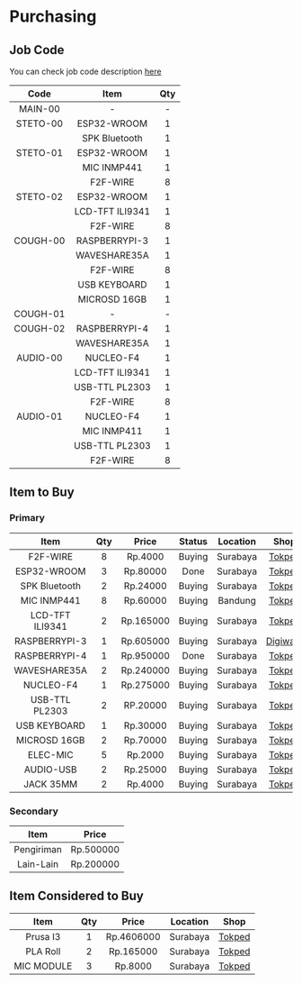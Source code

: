 # Purchasing

## Job Code

You can check job code description [here](https://github.com/mekatronik-achmadi/md_tutorial/blob/master/internship/task_0/jobs.md)

| Code | Item | Qty |
|:----:|:----:|:---:|
| MAIN-00  | -               | - |
| STETO-00 | ESP32-WROOM     | 1 |
|          | SPK Bluetooth   | 1 |
| STETO-01 | ESP32-WROOM     | 1 |
|          | MIC INMP441     | 1 |
|          | F2F-WIRE        | 8 |
| STETO-02 | ESP32-WROOM     | 1 |
|          | LCD-TFT ILI9341 | 1 | 
|          | F2F-WIRE        | 8 |
| COUGH-00 | RASPBERRYPI-3   | 1 |
|          | WAVESHARE35A    | 1 |
|          | F2F-WIRE        | 8 |
|          | USB KEYBOARD    | 1 |
|          | MICROSD 16GB    | 1 |
| COUGH-01 | -               | - |
| COUGH-02 | RASPBERRYPI-4   | 1 |
|          | WAVESHARE35A    | 1 |
| AUDIO-00 | NUCLEO-F4       | 1 |
|          | LCD-TFT ILI9341 | 1 |
|          | USB-TTL PL2303  | 1 |
|          | F2F-WIRE        | 8 |
| AUDIO-01 | NUCLEO-F4       | 1 |
|          | MIC INMP411     | 1 |
|          | USB-TTL PL2303  | 1 |
|          | F2F-WIRE        | 8 |

## Item to Buy

### Primary

| Item | Qty | Price | Status | Location | Shop |
|:----:|:---:|:-----:|:------:|:--------:|:----:|
| F2F-WIRE        | 8 | Rp.4000   | Buying | Surabaya | [Tokped](https://www.tokopedia.com/akhishop/kabel-jumper-female-to-female-20cm-10pcs)
| ESP32-WROOM     | 3 | Rp.80000  | Done   | Surabaya | [Tokped](https://www.tokopedia.com/akhishop/esp32-s-module-esp-wroom-wifi-bt-ble-development-board)
| SPK Bluetooth   | 2 | Rp.24000  | Buying | Surabaya | [Tokped](https://www.tokopedia.com/rakayacc/speaker-bluetooth-pocket-mini-portable)
| MIC INMP441     | 8 | Rp.60000  | Buying | Bandung  | [Tokped](https://www.tokopedia.com/easyware-id/inmp441-omnidirectional-microphone-module-mems-i2s-interface)
| LCD-TFT ILI9341 | 2 | Rp.165000 | Buying | Surabaya | [Tokped](https://www.tokopedia.com/ganesmart/modul-display-lcd-tft-2-2-inch-ili9341-spi-240x320-untuk-arduino-51)
| RASPBERRYPI-3   | 1 | Rp.605000 | Buying | Surabaya | [Digiware](https://digiwarestore.com/id/raspberry-board/raspberry-pi-3-model-b-made-in-uk-442316.html)
| RASPBERRYPI-4   | 1 | Rp.950000 | Done   | Surabaya | [Tokped](https://www.tokopedia.com/akhishop/raspberry-pi-4-computer-model-b-4gb-made-in-uk)
| WAVESHARE35A    | 2 | Rp.240000 | Buying | Surabaya | [Tokped](https://www.tokopedia.com/akhishop/raspberry-pi-35-inchi-lcd-touchscreen)
| NUCLEO-F4       | 1 | Rp.275000 | Buying | Surabaya | [Tokped](https://www.tokopedia.com/akhishop/stm32f401-nucleo)
| USB-TTL PL2303  | 2 | RP.20000  | Buying | Surabaya | [Tokped](https://www.tokopedia.com/akhishop/usb-to-ttl-rs232-cable-module-pl2303ta)
| USB KEYBOARD    | 1 | Rp.30000  | Buying | Surabaya | [Tokped](https://www.tokopedia.com/nagajayacomputer/keyboard-usb-mini-r-one-1)
| MICROSD 16GB    | 2 | Rp.70000  | Buying | Surabaya | [Tokped](https://www.tokopedia.com/sumbermakmurkom/micro-sd-16gb-sandisk-class-10)
| ELEC-MIC        | 5 | Rp.2000   | Buying | Surabaya | [Tokped](https://www.tokopedia.com/karnan/electret-microphone-mic-mikrofon-1-cm-diameter-dengan-2-kaki-terminal)
| AUDIO-USB       | 2 | Rp.25000  | Buying | Surabaya | [Tokped](https://www.tokopedia.com/pusatdivx/usb-sound-card-eksternal-virtual-channel-3d-7-1-audio-adapter-external)
| JACK 35MM       | 2 | Rp.4000   | Buying | Surabaya | [Tokped](https://www.tokopedia.com/sinarterang21/jack-mini-stereo-35-mm-buntut-besi-stenlis-jek-35mm-sound-audio)

### Secondary

| Item | Price |
|:----:|:-----:|
| Pengiriman | Rp.500000 |
| Lain-Lain  | Rp.200000 |

## Item Considered to Buy

| Item | Qty | Price | Location | Shop |
|:----:|:---:|:-----:|:--------:|:----:|
| Prusa I3   | 1 | Rp.4606000 | Surabaya | [Tokped](https://www.tokopedia.com/3dzaikusby/new-creality-ender-3-max-large-size-3d-printer-prusa-i3-v-slot)
| PLA Roll   | 2 | Rp.165000  | Surabaya | [Tokped](https://www.tokopedia.com/3dzaikusby/3d-printer-filament-pla-berkualitas-white)
| MIC MODULE | 3 | Rp.8000    | Surabaya | [Tokped](https://www.tokopedia.com/akhishop/microphone-sensor-module)
